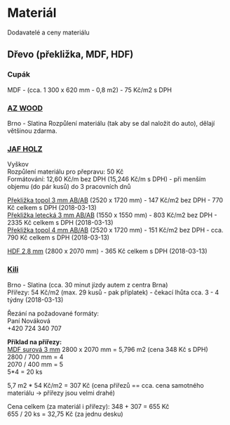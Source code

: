 # Materiál

Dodavatelé a ceny materiálu

## Dřevo (překližka, MDF, HDF)

### Cupák
MDF - (cca. 1 300 x 620 mm - 0,8 m2) - 75 Kč/m2 s DPH

### [AZ WOOD](http://www.azwood.cz/)
Brno - Slatina 
Rozpůlení materiálu (tak aby se dal naložit do auto), dělají většinou zdarma.

### [JAF HOLZ](https://www.jafholz.cz/)
Vyškov   
Rozpůlení materiálu pro přepravu: 50 Kč   
Formátování: 12,60 Kč/m bez DPH (15,246 Kč/m s DPH) - při menším objemu (do pár kusů) do 3 pracovních dnů    

[Překližka topol 3 mm AB/AB](https://www.jafholz.cz/shop/Konstrukcni-desky/Preklizky-a-latovky/Preklizky-topolove/preklizka-truhlarska-topol-abab-if20~p1724469) (2520 x 1720 mm) - 147 Kč/m2 bez DPH - 770 Kč celkem s DPH (2018-03-13)   
[Překližka letecká 3 mm AB/AB](https://www.jafholz.cz/shop/Konstrukcni-desky/Preklizky-a-latovky/Preklizky-topolove/preklizka-truhlarska-topol-abab-if20~p1724469) (1550 x 1550 mm) - 803 Kč/m2 bez DPH - 2335 Kč celkem s DPH (2018-03-13)   
[Překližka topol 4 mm AB/AB](https://www.jafholz.cz/shop/Konstrukcni-desky/Preklizky-a-latovky/Preklizky-topolove/preklizka-truhlarska-topol-abab-if20~p1724469) (2520 x 1720 mm) - 151 Kč/m2 bez DPH - cca. 790 Kč celkem s DPH (2018-03-13)  

[HDF 2,8 mm](https://www.jafholz.cz/shop/Konstrukcni-desky/DVD-a-HDF-surove-desky/hdf-surova-kronospan~p340000) (2800 x 2070 mm) - 365 Kč celkem s DPH (2018-03-13) 

### [Kili](http://shop.kili.cz/)
Brno - Slatina (cca. 30 minut jízdy autem z centra Brna)   
Přířezy: 54 Kč/m2 (max. 29 kusů - pak příplatek) - čekací lhůta cca. 3 - 4 týdny (2018-03-13)   

Řezání na požadované formáty:  
Paní Nováková     
+420 724 340 707    

**Příklad na přířezy:**  
[MDF surová 3 mm](http://shop.kili.cz/mdf-a-hdf-desky/mdf-surove/mdf-surova-s466766040 ) 2800 x 2070 mm = 5,796 m2 (cena 348 Kč s DPH)   
2800 / 700 mm = 4   
2070 / 400 mm = 5   
5*4 = 20 ks  

5,7 m2 * 54 Kč/m2 = 307 Kč (cena přířezů == cca. cena samotného materiálu -> přířezy jsou velmi drahé)

Cena celkem (za materiál i přířezy): 348 + 307 = 655 Kč   
655 / 20 ks = 32,75 Kč (za jednu desku)   
